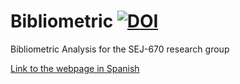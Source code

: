 # Bibliometric [![DOI](https://zenodo.org/badge/543571913.svg)](https://zenodo.org/doi/10.5281/zenodo.10601504)
Bibliometric Analysis for the SEJ-670 research group

[Link to the webpage in Spanish](https://jrcarob.github.io/bibliometric/bibliometrix_Report.html)
